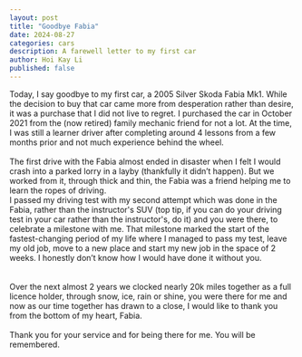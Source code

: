 ```yaml
---
layout: post
title: "Goodbye Fabia"
date: 2024-08-27
categories: cars
description: A farewell letter to my first car
author: Hoi Kay Li
published: false
---
```


Today, I say goodbye to my first car, a 2005 Silver Skoda Fabia Mk1. While the decision to buy that car came more from desperation rather than desire, it was a purchase that I did not live to regret. I purchased the car in October 2021 from the (now retired) family mechanic friend for not a lot. At the time, I was still a learner driver after completing around 4 lessons from a few months prior and not much experience behind the wheel. <br>
<br>
The first drive with the Fabia almost ended in disaster when I felt I would crash into a parked lorry in a layby (thankfully it didn’t happen). But we worked from it, through thick and thin, the Fabia was a friend helping me to learn the ropes of driving. <br>
I passed my driving test with my second attempt which was done in the Fabia, rather than the instructor's SUV (top tip, if you can do your driving test in your car rather than the instructor's, do it) and you were there, to celebrate a milestone with me. That milestone marked the start of the fastest-changing period of my life where I managed to pass my test, leave my old job, move to a new place and start my new job in the space of 2 weeks. I honestly don’t know how I would have done it without you.<br>
<br>
<br>
Over the next almost 2 years we clocked nearly 20k miles together as a full licence holder, through snow, ice, rain or shine, you were there for me and now as our time together has drawn to a close, I would like to thank you from the bottom of my heart, Fabia. <br>
<br>
Thank you for your service and for being there for me. You will be remembered.
